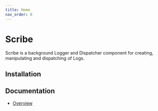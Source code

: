 ```yaml
---
title: Home
nav_order: 0
---
```


Scribe
===================

Scribe is a background Logger and Dispatcher component for creating, manipulating and dispatching of Logs.

Installation
---

Documentation
---
- [Overview](overview)